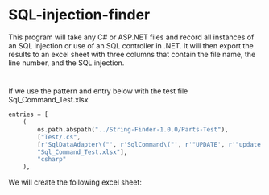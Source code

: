﻿# SQL-injection-finder

This program will take any C# or ASP.NET files and record all instances of an SQL injection or use of an SQL controller in .NET. It will then export the results to an excel 
sheet with three columns that contain the file name, the line number, and the SQL injection.
<h1></h1>

If we use the pattern and entry below with the test file Sql_Command_Test.xlsx 
```python
entries = [
    (
        os.path.abspath("../String-Finder-1.0.0/Parts-Test"),
        ["Test/.cs", 
        [r'SqlDataAdapter\("', r'SqlCommand\("', r'"UPDATE', r'"update', r'"SELECT', r'"select', r'"DELETE', r'"delete', r'"INSERT', r'"insert', r'SELECT', r'UPDATE', r'DELETE', r'CREATE', r'WHERE', r'SqlCommand\('],
        "Sql_Command_Test.xlsx"],
        "csharp"
    ),
```

We will create the following excel sheet:

